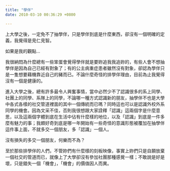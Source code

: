 ```yaml
---
title: "學伴"
date: 2010-03-10 00:36:29 +0800

---
```

<p>上大學之後，一定免不了抽學伴，只是學伴到底是什麼東西，卻沒有一個明確的定義，我覺得是見仁見智。</p><p>如果是我的觀點...</p><p>我很納悶為什麼總有一些笨蛋會覺得學伴就是要妳追我我追妳的，有些人會不想抽學伴是因為自己已經有對象了；有的公主病重症患者雖然沒有對象，卻認為學伴只是一隻想要藉機靠近自己的豬而已。不論什麼奇怪的排學伴理由，目前為止我覺得沒有一個是健康的。</p><p>進入大學之後，總有許多最令人興奮事情，當中必然少不了認識很多的系上同學、社團上的同學、系隊上的同學，不論哪一種方式認識新的朋友，抽學伴不也是大學中各式各樣的社交管道裡面的其中一個傳統而已嗎？同時這也可以是認識外校外系同學的機會。因為文采不佳，否則我很想跟大家詮釋「認識」這兩個字是什麼意思，以及這兩個字體到底在生活中佔有什麼樣的地位，以及「認識」到底是一件多麼有魅力的事；我頗好奇到底是哪一年開始有一些奇怪的意識形態被覆加在抽學伴這件事上面，不就多交一個朋友，多「認識」一個人。</p><p>沒有損失的多交一個朋友，何樂而不為？</p><p>至於那些排學伴的人們，不管妳們有什麼樣的刻板映像，事實上妳們只是自願放棄一個社交的管道而已，就像上了大學卻沒有參加社團那種感覺一樣；不敢說是好是壞，只是錯失一個「機會」，「機會」的價值因人而異。</p>
